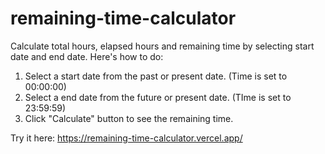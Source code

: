 # remaining-time-calculator
Calculate total hours, elapsed hours and remaining time by selecting start date and end date. Here's how to do:
1. Select a start date from the past or present date. (Time is set to 00:00:00)
2. Select a end date from the future or present date. (TIme is set to 23:59:59)
3. Click "Calculate" button to see the remaining time.

Try it here: https://remaining-time-calculator.vercel.app/
